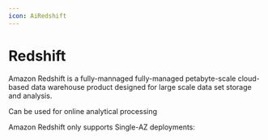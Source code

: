 ```yaml
---
icon: AiRedshift
---
```

# Redshift
Amazon Redshift is a fully-mannaged
fully-managed petabyte-scale cloud-based data warehouse product designed for large scale data set storage and analysis.


Can be used for online analytical processing

Amazon Redshift only supports Single-AZ deployments: